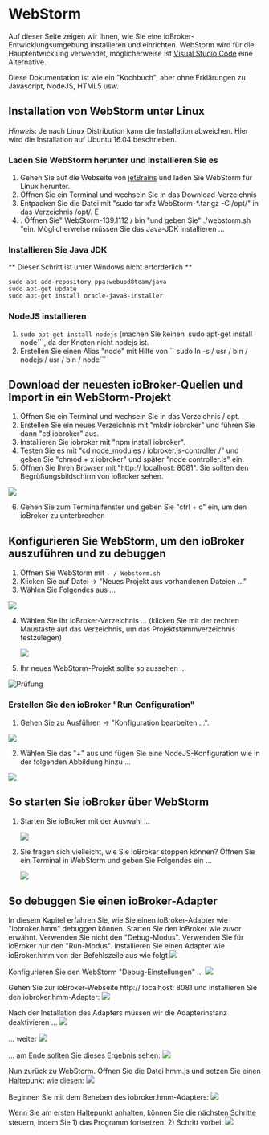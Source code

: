 # WebStorm
Auf dieser Seite zeigen wir Ihnen, wie Sie eine ioBroker-Entwicklungsumgebung installieren und einrichten.
WebStorm wird für die Hauptentwicklung verwendet, möglicherweise ist [Visual Studio Code](./vscode.md) eine Alternative.

Diese Dokumentation ist wie ein "Kochbuch", aber ohne Erklärungen zu Javascript, NodeJS, HTML5 usw.

## Installation von WebStorm unter Linux
*Hinweis*: Je nach Linux Distribution kann die Installation abweichen. Hier wird die Installation auf Ubuntu 16.04 beschrieben.

### Laden Sie WebStorm herunter und installieren Sie es
 1. Gehen Sie auf die Webseite von [jetBrains](https://www.jetbrains.com/webstorm/download/#section=linux) und laden Sie WebStorm für Linux herunter.
 2. Öffnen Sie ein Terminal und wechseln Sie in das Download-Verzeichnis
 3. Entpacken Sie die Datei mit "sudo tar xfz WebStorm-*.tar.gz -C /opt/" in das Verzeichnis /opt/. E
 4. . Öffnen Sie" WebStorm-139.1112 / bin "und geben Sie" ./webstorm.sh "ein. Möglicherweise müssen Sie das Java-JDK installieren ...

### Installieren Sie Java JDK
** Dieser Schritt ist unter Windows nicht erforderlich **

```
sudo apt-add-repository ppa:webupd8team/java
sudo apt-get update
sudo apt-get install oracle-java8-installer
```

### NodeJS installieren
1. `sudo apt-get install nodejs` (machen Sie keinen` `sudo apt-get install node```, da der Knoten nicht nodejs ist.
2. Erstellen Sie einen Alias "node" mit Hilfe von `` sudo ln -s / usr / bin / nodejs / usr / bin / node```

## Download der neuesten ioBroker-Quellen und Import in ein WebStorm-Projekt
1. Öffnen Sie ein Terminal und wechseln Sie in das Verzeichnis / opt.
2. Erstellen Sie ein neues Verzeichnis mit "mkdir iobroker" und führen Sie dann "cd iobroker" aus.
3. Installieren Sie iobroker mit "npm install iobroker".
4. Testen Sie es mit "cd node_modules / iobroker.js-controller /" und geben Sie "chmod + x iobroker" und später "node controller.js" ein.
5. Öffnen Sie Ihren Browser mit "http:// localhost: 8081". Sie sollten den Begrüßungsbildschirm von ioBroker sehen.

  ![](../../en/dev/media/WelcomeScreen.png)

6. Gehen Sie zum Terminalfenster und geben Sie "ctrl + c" ein, um den ioBroker zu unterbrechen

## Konfigurieren Sie WebStorm, um den ioBroker auszuführen und zu debuggen
1. Öffnen Sie WebStorm mit `. / Webstorm.sh`
2. Klicken Sie auf Datei -> "Neues Projekt aus vorhandenen Dateien ..."
3. Wählen Sie Folgendes aus ...

  ![](../../en/dev/media/CreateNewProject01.png)

4. Wählen Sie Ihr ioBroker-Verzeichnis ... (klicken Sie mit der rechten Maustaste auf das Verzeichnis, um das Projektstammverzeichnis festzulegen)

   ![](../../en/dev/media/CNP03.png)

5. Ihr neues WebStorm-Projekt sollte so aussehen ...

  ![Prüfung](../../en/dev/media/NewProject01.png)

### Erstellen Sie den ioBroker "Run Configuration"
1. Gehen Sie zu Ausführen -> "Konfiguration bearbeiten ...".

![](../../en/dev/media/RC01.png)

2. Wählen Sie das "+" aus und fügen Sie eine NodeJS-Konfiguration wie in der folgenden Abbildung hinzu ...

![](../../en/dev/media/RunConfigIoBroker.png)

## So starten Sie ioBroker über WebStorm
1. Starten Sie ioBroker mit der Auswahl ...

    ![](../../en/dev/media/RunIobroker01.png)

2. Sie fragen sich vielleicht, wie Sie ioBroker stoppen können? Öffnen Sie ein Terminal in WebStorm und geben Sie Folgendes ein ...

    ![](../../en/dev/media/TerminalRun01.png)

## So debuggen Sie einen ioBroker-Adapter
In diesem Kapitel erfahren Sie, wie Sie einen ioBroker-Adapter wie "iobroker.hmm" debuggen können.
Starten Sie den ioBroker wie zuvor erwähnt. Verwenden Sie nicht den "Debug-Modus". Verwenden Sie für ioBroker nur den "Run-Modus".
Installieren Sie einen Adapter wie ioBroker.hmm von der Befehlszeile aus wie folgt ![](../../en/dev/media/CLIinstallHMM01.png)

Konfigurieren Sie den WebStorm "Debug-Einstellungen" ...
![](../../en/dev/media/DebugSettingsHMM01.png)

Gehen Sie zur ioBroker-Webseite http:// localhost: 8081 und installieren Sie den iobroker.hmm-Adapter: ![](../../en/dev/media/InstallHMMfromWeb01.png)

Nach der Installation des Adapters müssen wir die Adapterinstanz deaktivieren ...
![](../../en/dev/media/DisableHMMWeb011.png)

... weiter ![](../../en/dev/media/DisableHMMWeb01.png)

... am Ende sollten Sie dieses Ergebnis sehen: ![](../../en/dev/media/DisableHMMWeb02.png)

Nun zurück zu WebStorm. Öffnen Sie die Datei hmm.js und setzen Sie einen Haltepunkt wie diesen: ![](../../en/dev/media/WebstormBreakpointsHMM01.png)

Beginnen Sie mit dem Beheben des iobroker.hmm-Adapters: ![](../../en/dev/media/WebstormDebugHMM01.png)

Wenn Sie am ersten Haltepunkt anhalten, können Sie die nächsten Schritte steuern, indem Sie 1) das Programm fortsetzen. 2) Schritt vorbei: ![](../../en/dev/media/DebugHMM02.png)
